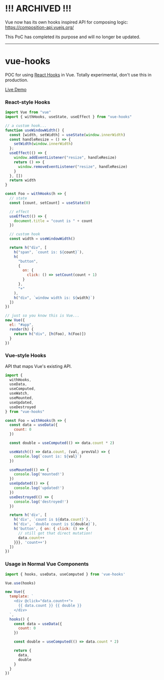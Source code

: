 # **!!! ARCHIVED !!!**

Vue now has its own hooks inspired API for composing logic: https://composition-api.vuejs.org/

This PoC has completed its purpose and will no longer be updated.

---

# vue-hooks

POC for using [React Hooks](https://reactjs.org/docs/hooks-intro.html) in Vue. Totally experimental, don't use this in production.

[Live Demo](https://codesandbox.io/s/jpqo566289)

### React-style Hooks

``` js
import Vue from "vue"
import { withHooks, useState, useEffect } from "vue-hooks"

// a custom hook...
function useWindowWidth() {
  const [width, setWidth] = useState(window.innerWidth)
  const handleResize = () => {
    setWidth(window.innerWidth)
  };
  useEffect(() => {
    window.addEventListener("resize", handleResize)
    return () => {
      window.removeEventListener("resize", handleResize)
    }
  }, [])
  return width
}

const Foo = withHooks(h => {
  // state
  const [count, setCount] = useState(0)

  // effect
  useEffect(() => {
    document.title = "count is " + count
  })

  // custom hook
  const width = useWindowWidth()

  return h("div", [
    h("span", `count is: ${count}`),
    h(
      "button",
      {
        on: {
          click: () => setCount(count + 1)
        }
      },
      "+"
    ),
    h("div", `window width is: ${width}`)
  ])
})

// just so you know this is Vue...
new Vue({
  el: "#app",
  render(h) {
    return h("div", [h(Foo), h(Foo)])
  }
})
```

### Vue-style Hooks

API that maps Vue's existing API.

``` js
import {
  withHooks,
  useData,
  useComputed,
  useWatch,
  useMounted,
  useUpdated,
  useDestroyed
} from "vue-hooks"

const Foo = withHooks(h => {
  const data = useData({
    count: 0
  })

  const double = useComputed(() => data.count * 2)

  useWatch(() => data.count, (val, prevVal) => {
    console.log(`count is: ${val}`)
  })

  useMounted(() => {
    console.log('mounted!')
  })
  useUpdated(() => {
    console.log('updated!')
  })
  useDestroyed(() => {
    console.log('destroyed!')
  })

  return h('div', [
    h('div', `count is ${data.count}`),
    h('div', `double count is ${double}`),
    h('button', { on: { click: () => {
      // still got that direct mutation!
      data.count++
    }}}, 'count++')
  ])
})
```

### Usage in Normal Vue Components

``` js
import { hooks, useData, useComputed } from 'vue-hooks'

Vue.use(hooks)

new Vue({
  template: `
    <div @click="data.count++">
      {{ data.count }} {{ double }}
    </div>
  `,
  hooks() {
    const data = useData({
      count: 0
    })

    const double = useComputed(() => data.count * 2)

    return {
      data,
      double
    }
  }
})
```
